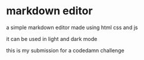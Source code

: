 # markdown editor
a simple markdown editor made using html css and js

it can be used in light and dark mode

this is my submission for a codedamn challenge
